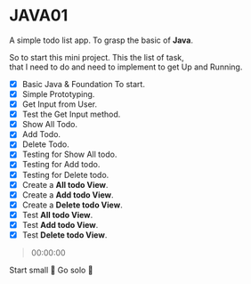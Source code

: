 # JAVA01

A simple todo list app. To grasp the basic of **Java**.

So to start this mini project. This the list of task, <br>
that I need to do and need to implement to get Up and Running.

- [x] Basic Java & Foundation To start.
- [x] Simple Prototyping.
- [x] Get Input from User.
- [x] Test the Get Input method.
- [x] Show All Todo.
- [x] Add Todo.
- [x] Delete Todo.
- [x] Testing for Show All todo.
- [x] Testing for Add todo.
- [x] Testing for Delete todo.
- [x] Create a **All todo View**.
- [x] Create a **Add todo View**.
- [x] Create a **Delete todo View**.
- [x] Test **All todo View**.
- [x] Test **Add todo View**.
- [x] Test **Delete todo View**.

> 00:00:00

Start small :dart: Go solo :rocket:
